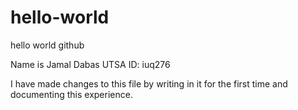 # hello-world
hello world github

Name is Jamal Dabas
UTSA ID: iuq276

I have made changes to this file by writing in it for the first time and documenting this experience.
